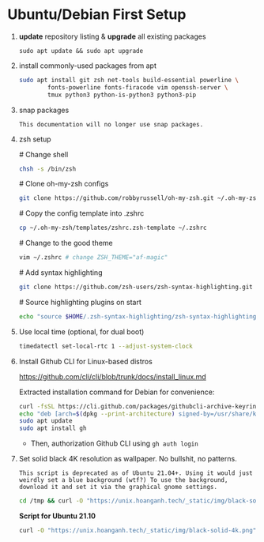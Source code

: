 # Ubuntu/Debian First Setup

1. **update** repository listing & **upgrade** all existing packages

    ```shell
    sudo apt update && sudo apt upgrade
    ```

2. install commonly-used packages from apt

    ```zsh
    sudo apt install git zsh net-tools build-essential powerline \
            fonts-powerline fonts-firacode vim openssh-server \
            tmux python3 python-is-python3 python3-pip
    ```

3. snap packages

    ```{warning}
    This documentation will no longer use snap packages.
    ```

4. zsh setup

    \# Change shell

    ```zsh
    chsh -s /bin/zsh
    ```

    \# Clone oh-my-zsh configs

    ```zsh
    git clone https://github.com/robbyrussell/oh-my-zsh.git ~/.oh-my-zsh
    ```

    \# Copy the config template into .zshrc

    ```zsh
    cp ~/.oh-my-zsh/templates/zshrc.zsh-template ~/.zshrc
    ```

    \# Change to the good theme

    ```zsh
    vim ~/.zshrc # change ZSH_THEME="af-magic"
    ```

    \# Add syntax highlighting

    ```zsh
    git clone https://github.com/zsh-users/zsh-syntax-highlighting.git "$HOME/.zsh-syntax-highlighting" --depth 1
    ```

    \# Source highlighting plugins on start

    ```zsh
    echo "source $HOME/.zsh-syntax-highlighting/zsh-syntax-highlighting.zsh" >> "$HOME/.zshrc"
    ```

5. Use local time (optional, for dual boot)

    ```zsh
    timedatectl set-local-rtc 1 --adjust-system-clock
    ```

6. Install Github CLI for Linux-based distros

    <https://github.com/cli/cli/blob/trunk/docs/install_linux.md>

    Extracted installation command for Debian for convenience:

    ```zsh
    curl -fsSL https://cli.github.com/packages/githubcli-archive-keyring.gpg | sudo dd of=/usr/share/keyrings/githubcli-archive-keyring.gpg
    echo "deb [arch=$(dpkg --print-architecture) signed-by=/usr/share/keyrings/githubcli-archive-keyring.gpg] https://cli.github.com/packages stable main" | sudo tee /etc/apt/sources.list.d/github-cli.list > /dev/null
    sudo apt update
    sudo apt install gh
    ```

    - Then, authorization Github CLI using `gh auth login`

7. Set solid black 4K resolution as wallpaper. No bullshit, no patterns.

    ```{note}
    This script is deprecated as of Ubuntu 21.04+. Using it would just weirdly set a blue background (wtf?) To use the background, download it and set it via the graphical gnome settings.
    ```

    ```zsh
    cd /tmp && curl -O "https://unix.hoanganh.tech/_static/img/black-solid-4k.png" && gsettings set org.gnome.desktop.background picture-uri './black-solid-4k.png'
    ```

    **Script for Ubuntu 21.10**

    ```zsh
    curl -O "https://unix.hoanganh.tech/_static/img/black-solid-4k.png"
    ```
